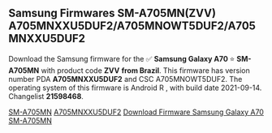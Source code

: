 <h2>Samsung Firmwares SM-A705MN(ZVV) A705MNXXU5DUF2/A705MNOWT5DUF2/A705MNXXU5DUF2</h2>
Download the Samsung firmware for the ✅ <strong>Samsung Galaxy A70 </strong> ⭐ <strong>SM-A705MN</strong> with product code <strong>ZVV</strong> <strong> from Brazil</strong>. This firmware has version number PDA <strong>A705MNXXU5DUF2</strong> and CSC A705MNOWT5DUF2. The operating system of this firmware is Android R , with build date 2021-09-14. Changelist <strong>21598468</strong>.


[SM-A705MN](https://samfirm.shop/samsung/model/SM-A705MN)
[A705MNXXU5DUF2](https://samfirm.shop/samsung/pda/A705MNXXU5DUF2)
[Download Firmware Samsung Galaxy A70 SM-A705MN](https://samfirm.shop/samsung/firmware/456210)
